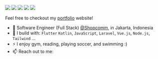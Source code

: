 [<img src="https://img.shields.io/badge/github-%2312100E.svg?&style=for-the-badge&logo=github&logoColor=white&color=black" />](https://github.com/valdosz)
[<img src="https://img.shields.io/badge/gitlab-%2312100E.svg?&style=for-the-badge&logo=gitlab&logoColor=white&color=9b51e0" />](https://github.com/valdosz)
[<img src="https://img.shields.io/badge/instagram-%2312100E.svg?&style=for-the-badge&logo=instagram&color=405DE6" />](https://www.instagram.com/vald0zz) 
[<img src="https://img.shields.io/badge/linkedin-%230077B5.svg?&style=for-the-badge&logo=linkedin&logoColor=white" />](https://www.linkedin.com/in/muhamadrivaldii/)
[<img src="https://img.shields.io/badge/youtube-%230077B5.svg?&style=for-the-badge&logo=youtube&logoColor=white&color=FF0000" />](https://youtube.com/@valdoz3144?si=qhmW3uvAmmNDPNVi)

Feel free to checkout my [portfolio](#) website!
- 🏢 Software Engineer (Full Stack) [@Shopcomm](https://www.shopcomm.id/), in Jakarta, Indonesia
- 🧰 I build with: `Flutter` `Kotlin`, `JavaScript`, `Laravel`, `Vue.js`,  `Node.js`, `Tailwind` ...
- ⚡ I enjoy gym, reading, playing soccer, and swimming :)
- 📫 Reach out to me: 
